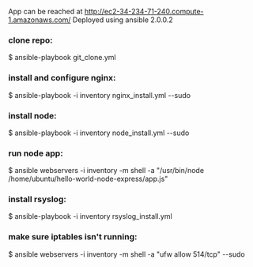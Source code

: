 App can be reached at http://ec2-34-234-71-240.compute-1.amazonaws.com/
Deployed using ansible 2.0.0.2

### clone repo:
$ ansible-playbook git_clone.yml

### install and configure nginx:
$ ansible-playbook -i inventory nginx_install.yml --sudo

### install node:
$ ansible-playbook -i inventory node_install.yml --sudo

### run node app:
$ ansible webservers -i inventory -m shell -a "/usr/bin/node /home/ubuntu/hello-world-node-express/app.js"

### install rsyslog:
$ ansible-playbook -i inventory rsyslog_install.yml 

### make sure iptables isn't running:
$ ansible webservers -i inventory -m shell -a "ufw allow 514/tcp" --sudo
